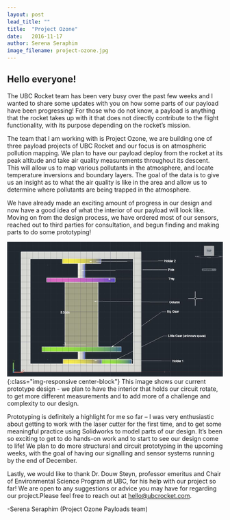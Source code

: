 ```yaml
---
layout: post
lead_title: ""
title:  "Project Ozone"
date:   2016-11-17
author:	Serena Seraphim
image_filename:	project-ozone.jpg
---
```


Hello everyone!
---
The UBC Rocket team has been very busy over the past few weeks and I wanted to share some updates with you on how some parts of our payload have been progressing! For those who do not know, a payload is anything that the rocket takes up with it that does not directly contribute to the flight functionality, with its purpose depending on the rocket’s mission.

The team that I am working with is Project Ozone, we are building one of three payload projects of UBC Rocket and our focus is on atmospheric pollution mapping. We plan to have our payload deploy from the rocket at its peak altitude and take air quality measurements throughout its descent. This will allow us to map various pollutants in the atmosphere, and locate temperature inversions and boundary layers. The goal of the data is to give us an insight as to what the air quality is like in the area and allow us to determine where pollutants are being trapped in the atmosphere. 

We have already made an exciting amount of progress in our design and now have a good idea of what the interior of our payload will look like. Moving on from the design process, we have ordered most of our sensors, reached out to third parties for consultation, and begun finding and making parts to do some prototyping!

![photo](/images/blog/atm-pollution-design.jpg){:class="img-responsive center-block"}
<span class="small">This image shows our current prototype design - we plan to have the interior that holds our circuit rotate, to get more different measurements and to add more of a challenge and complexity to our design.</span>

Prototyping is definitely a highlight for me so far – I was very enthusiastic about getting to work with the laser cutter for the first time, and to get some meaningful practice using Solidworks to model parts of our design. It’s been so exciting to get to do hands-on work and to start to see our design come to life! We plan to do more structural and circuit prototyping in the upcoming weeks, with the goal of having our signalling and sensor systems running by the end of December.

Lastly, we would like to thank Dr. Douw Steyn, professor emeritus and Chair of Environmental Science Program at UBC, for his help with our project so far! We are open to any suggestions or advice you may have for regarding our project.Please feel free to reach out at [hello@ubcrocket.com][email].

-Serena Seraphim (Project Ozone Payloads team)

[email]:  mailto:hello@ubcrocket.com
[title-image]: https://www.flickr.com/photos/ubcrocket/31041490596/in/dateposted/
